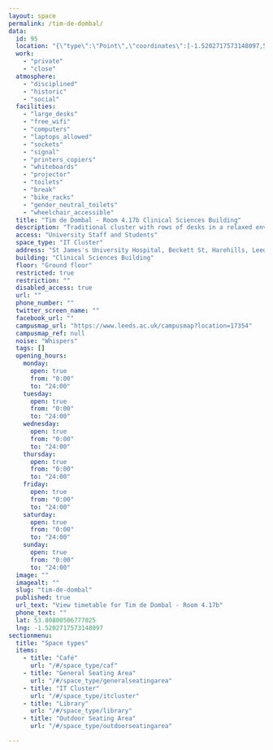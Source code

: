 ```yaml
---
layout: space
permalink: /tim-de-dombal/
data:
  id: 95
  location: "{\"type\":\"Point\",\"coordinates\":[-1.5202717573148097,53.80800506777025]}"
  work:
    - "private"
    - "close"
  atmosphere:
    - "disciplined"
    - "historic"
    - "social"
  facilities:
    - "large_desks"
    - "free_wifi"
    - "computers"
    - "laptops_allowed"
    - "sockets"
    - "signal"
    - "printers_copiers"
    - "whiteboards"
    - "projector"
    - "toilets"
    - "break"
    - "bike_racks"
    - "gender_neutral_toilets"
    - "wheelchair_accessible"
  title: "Tim de Dombal - Room 4.17b Clinical Sciences Building"
  description: "Traditional cluster with rows of desks in a relaxed environment. 28 seat capacity"
  access: "University Staff and Students"
  space_type: "IT Cluster"
  address: "St James's University Hospital, Beckett St, Harehills, Leeds LS9 7LN"
  building: "Clinical Sciences Building"
  floor: "Ground floor"
  restricted: true
  restriction: ""
  disabled_access: true
  url: ""
  phone_number: ""
  twitter_screen_name: ""
  facebook_url: ""
  campusmap_url: "https://www.leeds.ac.uk/campusmap?location=17354"
  campusmap_ref: null
  noise: "Whispers"
  tags: []
  opening_hours:
    monday:
      open: true
      from: "0:00"
      to: "24:00"
    tuesday:
      open: true
      from: "0:00"
      to: "24:00"
    wednesday:
      open: true
      from: "0:00"
      to: "24:00"
    thursday:
      open: true
      from: "0:00"
      to: "24:00"
    friday:
      open: true
      from: "0:00"
      to: "24:00"
    saturday:
      open: true
      from: "0:00"
      to: "24:00"
    sunday:
      open: true
      from: "0:00"
      to: "24:00"
  image: ""
  imagealt: ""
  slug: "tim-de-dombal"
  published: true
  url_text: "View timetable for Tim de Dombal - Room 4.17b"
  phone_text: ""
  lat: 53.80800506777025
  lng: -1.5202717573148097
sectionmenu:
  title: "Space types"
  items:
    - title: "Café"
      url: "/#/space_type/caf"
    - title: "General Seating Area"
      url: "/#/space_type/generalseatingarea"
    - title: "IT Cluster"
      url: "/#/space_type/itcluster"
    - title: "Library"
      url: "/#/space_type/library"
    - title: "Outdoor Seating Area"
      url: "/#/space_type/outdoorseatingarea"

---
```


